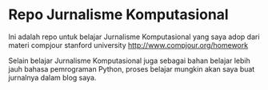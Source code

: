 # Repo Jurnalisme Komputasional

Ini adalah repo untuk belajar Jurnalisme Komputasional yang saya adop dari materi compjour stanford university http://www.compjour.org/homework

Selain belajar Jurnalisme Komputasional juga sebagai bahan belajar lebih jauh bahasa pemrograman Python, proses belajar mungkin akan saya buat jurnalnya dalam blog saya.
